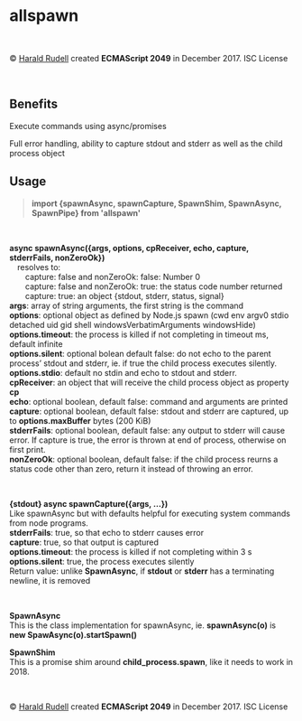 <h1>allspawn</h1>
<p>&emsp;</p>
<p>© <a href=http://haraldrudell.com>Harald Rudell</a> created <strong>ECMAScript 2049</strong> in December 2017. ISC License</p>
<p>&emsp;</p>

<h2>Benefits</h2>
<p>Execute commands using async/promises</p>
<p>Full error handling, ability to capture stdout and stderr as well as the child process object</p>

<h2>Usage</h2>
<blockquote><strong>import {spawnAsync, spawnCapture, SpawnShim, SpawnAsync, SpawnPipe} from 'allspawn'</strong></blockquote>
<p>&emsp;</p>

<p><strong> async spawnAsync({args, options, cpReceiver, echo, capture, stderrFails, nonZeroOk})</strong><br />
&emsp;resolves to:<br/>
&emsp;&emsp;capture: false and nonZeroOk: false: Number 0<br />
&emsp;&emsp;capture: false and nonZeroOk: true: the status code number returned<br />
&emsp;&emsp;capture: true: an object {stdout, stderr, status, signal}<br />
<strong>args</strong>: array of string arguments, the first string is the command<br />
<strong>options</strong>: optional object as defined by Node.js spawn (cwd env argv0 stdio detached uid gid shell windowsVerbatimArguments windowsHide)<br />
<strong>options.timeout</strong>: the process is killed if not completing in timeout ms, default infinite<br />
<strong>options.silent</strong>: optional bolean default false: do not echo to the parent process’ stdout and stderr, ie. if true the child process executes silently.<br />
<strong>options.stdio</strong>: default no stdin and echo to stdout and stderr.<br />
<strong>cpReceiver</strong>: an object that will receive the child process object as property <strong>cp</strong><br />
<strong>echo</strong>: optional boolean, default false: command and arguments are printed<br />
<strong>capture</strong>: optional boolean, default false: stdout and stderr are captured, up to <strong>options.maxBuffer</strong> bytes (200 KiB)<br />
<strong>stderrFails</strong>: optional boolean, default false: any output to stderr will cause error. If capture is true, the error is thrown at end of process, otherwise on first print.<br />
<strong>nonZeroOk</strong>: optional boolean, default false: if the child process reurns a status  code other than zero, return it instead of throwing an error.</p>
<p>&emsp;</p>

<p><strong>{stdout} async spawnCapture({args, …})</strong><br />
Like spawnAsync but with defaults helpful for executing system commands from node programs.<br />
<strong>stderrFails</strong>: true, so that echo to stderr causes error<br />
<strong>capture</strong>: true, so that output is captured<br />
<strong>options.timeout</strong>: the process is killed if not completing within 3 s<br />
<strong>options.silent</strong>: true, the process executes silently<br />
Return value: unlike <strong>SpawnAsync</strong>, if <strong>stdout</strong> or <strong>stderr</strong> has a terminating newline, it is removed</p>
<p>&emsp;</p>

<p><strong>SpawnAsync</strong><br />
This is the class implementation for spawnAsync, ie. <strong>spawnAsync(o)</strong> is <strong>new SpawAsync(o).startSpawn()</strong></p>
<p><strong>SpawnShim</strong><br />
This is a promise shim around <strong>child_process.spawn</strong>, like it needs to work in 2018.</p>
<p>&emsp;</p>

<p>© <a href=http://haraldrudell.com>Harald Rudell</a> created <strong>ECMAScript 2049</strong> in December 2017. ISC License</p>

